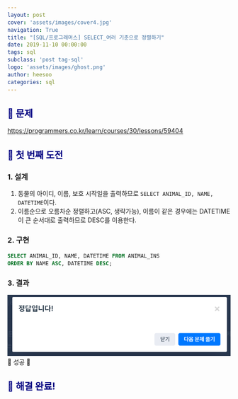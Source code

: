 ```yaml
---
layout: post
cover: 'assets/images/cover4.jpg'
navigation: True
title: "[SQL/프로그래머스] SELECT_여러 기준으로 정렬하기"
date: 2019-11-10 00:00:00
tags: sql
subclass: 'post tag-sql'
logo: 'assets/images/ghost.png'
author: heesoo
categories: sql
---
```

## <span style="color:navy">👀 문제</span>
<https://programmers.co.kr/learn/courses/30/lessons/59404>


## <span style="color:navy">👊 첫 번째 도전</span>

### 1. 설계
1. 동물의 아이디, 이름, 보호 시작일을 출력하므로 `SELECT ANIMAL_ID, NAME, DATETIME`이다.
2. 이름순으로 오름차순 정렬하고(ASC, 생략가능), 이름이 같은 경우에는 DATETIME이 큰 순서대로 출력하므로 DESC를 이용한다.

### 2. 구현
```sql
SELECT ANIMAL_ID, NAME, DATETIME FROM ANIMAL_INS
ORDER BY NAME ASC, DATETIME DESC;
```
### 3. 결과
![실행결과](./assets/images/191108_5.PNG)
🤟 성공 🤟

## <span style="color:navy">👏 해결 완료!</span>
